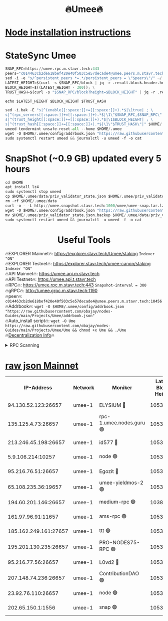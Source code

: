 <h1 align="center"> 🔥Umee🔥</h1>


[Node installation instructions](https://github.com/obajay/nodes-Guides/tree/main/Projects/Umee)
=
# StateSync Umee
```python
SNAP_RPC=https://umee.rpc.m.stavr.tech:443
peers="c014463cb2de618bef420e40f503c5e57decade4@umee.peers.m.stavr.tech:10456"
sed -i -e "s/^persistent_peers *=.*/persistent_peers = \"$peers\"/" ~/.umee/config/config.toml
LATEST_HEIGHT=$(curl -s $SNAP_RPC/block | jq -r .result.block.header.height); \
BLOCK_HEIGHT=$((LATEST_HEIGHT - 300)); \
TRUST_HASH=$(curl -s "$SNAP_RPC/block?height=$BLOCK_HEIGHT" | jq -r .result.block_id.hash)

echo $LATEST_HEIGHT $BLOCK_HEIGHT $TRUST_HASH

sed -i.bak -E "s|^(enable[[:space:]]+=[[:space:]]+).*$|\1true| ; \
s|^(rpc_servers[[:space:]]+=[[:space:]]+).*$|\1\"$SNAP_RPC,$SNAP_RPC\"| ; \
s|^(trust_height[[:space:]]+=[[:space:]]+).*$|\1$BLOCK_HEIGHT| ; \
s|^(trust_hash[[:space:]]+=[[:space:]]+).*$|\1\"$TRUST_HASH\"|" $HOME/.umee/config/config.toml
umeed tendermint unsafe-reset-all --home $HOME/.umee
wget -O $HOME/.umee/config/addrbook.json "https://raw.githubusercontent.com/obajay/nodes-Guides/main/Projects/Umee/addrbook.json"
sudo systemctl restart umeed && journalctl -u umeed -f -o cat
```
# SnapShot (~0.9 GB) updated every 5 hours
```python
cd $HOME
apt install lz4
sudo systemctl stop umeed
cp $HOME/.umee/data/priv_validator_state.json $HOME/.umee/priv_validator_state.json.backup
rm -rf $HOME/.umee/data
curl -o - -L http://umee.snapshot.stavr.tech:1000/umee/umee-snap.tar.lz4 | lz4 -c -d - | tar -x -C $HOME/.umee --strip-components 2
wget -O $HOME/.umee/config/addrbook.json "https://raw.githubusercontent.com/obajay/nodes-Guides/main/Projects/Umee/addrbook.json"
mv $HOME/.umee/priv_validator_state.json.backup $HOME/.umee/data/priv_validator_state.json
sudo systemctl restart umeed && journalctl -u umeed -f -o cat
```
 <h1 align="center"> Useful Tools</h1>

🔥EXPLORER Mainnet🔥:      https://explorer.stavr.tech/Umee/staking             `Indexer "ON"` \
🔥EXPLORER Testnet🔥:        https://explorer.stavr.tech/umee-canon/staking      `Indexer "ON"` \
🔥API Mainnet🔥:                   https://umee.api.m.stavr.tech \
🔥API Testnet🔥:                     https://umee.api.t.stavr.tech \
🔥RPC🔥:                           https://umee.rpc.m.stavr.tech:443                     `Snapshot-interval = 300` \
🔥gRPC🔥:                              http://umee.grpc.m.stavr.tech:1190 \
🔥peer🔥:                     `c014463cb2de618bef420e40f503c5e57decade4@umee.peers.m.stavr.tech:10456` \
🔥Addrbook🔥:    ```wget -O $HOME/.umee/config/addrbook.json "https://raw.githubusercontent.com/obajay/nodes-Guides/main/Projects/Umee/addrbook.json"``` \
🔥Auto_install script🔥: ```wget -O Ume https://raw.githubusercontent.com/obajay/nodes-Guides/main/Projects/Umee/Ume && chmod +x Ume && ./Ume``` \
🔥[Decentralization Info](https://github.com/obajay/StateSync-snapshots/tree/main/Projects/Umee/Decentralization)🔥

<details>
<summary>RPC Scanning</summary>

<h2 align="center"> We scan nodes in real time every 4 hours. And we provide the final result of RPC endpoints.
We cannot influence the operation of these nodes in any way. </h2>


```python
If Voting Power is higher than 0 --> then the Node is a validator of the network and may be subject to attack and be a potential threat to the chain.
```
```python
We marked such validators with a red symbol
```

</details>

[raw json Mainnet](https://rpc-check.umeem.stavr.tech/umeem/rpc-umeem-result.json)
=



<table><tr><th>IP-Address</th><th>Network</th><th>Moniker</th><th>Latest Block Height</th><th>Earliest Block Height</th><th>Catching Up</th><th>Tx Index</th><th>Voting Power</th><th>Scan Time</th></tr><tr><td>94.130.52.123:26657</td><td>umee-1</td><td>ELYSIUM 🔴</td><td>10539746</td><td>3216011</td><td>False</td><td>on</td><td>23094459</td><td>2024-02-11T03:15:03.649908532UTC</td></tr><tr><td>135.125.4.73:26657</td><td>umee-1</td><td>rpc-1.umee.nodes.guru 🟢</td><td>10539746</td><td>5167386</td><td>False</td><td>on</td><td>0</td><td>2024-02-11T03:15:03.896274976UTC</td></tr><tr><td>213.246.45.198:26657</td><td>umee-1</td><td>id577 🔴</td><td>10539734</td><td>7100001</td><td>False</td><td>on</td><td>35104887</td><td>2024-02-11T03:13:49.063674497UTC</td></tr><tr><td>5.9.106.214:10257</td><td>umee-1</td><td>node 🟢</td><td>10539743</td><td>7942001</td><td>False</td><td>on</td><td>0</td><td>2024-02-11T03:14:42.561984723UTC</td></tr><tr><td>95.216.76.51:26657</td><td>umee-1</td><td>Egozit 🔴</td><td>10539746</td><td>8262001</td><td>False</td><td>off</td><td>38496450</td><td>2024-02-11T03:15:03.343224681UTC</td></tr><tr><td>65.108.235.36:19657</td><td>umee-1</td><td>umee-yieldmos-2 🟢</td><td>10539728</td><td>9575548</td><td>False</td><td>on</td><td>0</td><td>2024-02-11T03:13:13.862650841UTC</td></tr><tr><td>194.60.201.146:26657</td><td>umee-1</td><td>medium-rpc 🟢</td><td>10387956</td><td>9984137</td><td>False</td><td>on</td><td>0</td><td>2024-02-11T03:13:57.707069221UTC</td></tr><tr><td>161.97.96.91:11657</td><td>umee-1</td><td>ams-rpc 🟢</td><td>10539750</td><td>10352001</td><td>False</td><td>on</td><td>0</td><td>2024-02-11T03:15:24.321834895UTC</td></tr><tr><td>185.162.249.161:27657</td><td>umee-1</td><td>ttt 🟢</td><td>10539741</td><td>10381617</td><td>False</td><td>on</td><td>0</td><td>2024-02-11T03:14:32.824817092UTC</td></tr><tr><td>195.201.130.235:26657</td><td>umee-1</td><td>PRO-NODES75-RPC 🟢</td><td>10539742</td><td>10439742</td><td>False</td><td>on</td><td>0</td><td>2024-02-11T03:14:39.258169377UTC</td></tr><tr><td>95.216.77.56:26657</td><td>umee-1</td><td>L0vd2 🔴</td><td>10539750</td><td>10439750</td><td>False</td><td>off</td><td>37615613</td><td>2024-02-11T03:15:21.974399115UTC</td></tr><tr><td>207.148.74.236:26657</td><td>umee-1</td><td>ContributionDAO 🟢</td><td>10539748</td><td>10484838</td><td>False</td><td>off</td><td>0</td><td>2024-02-11T03:15:10.961097116UTC</td></tr><tr><td>23.92.76.110:26657</td><td>umee-1</td><td>node 🟢</td><td>10539754</td><td>10526001</td><td>False</td><td>on</td><td>0</td><td>2024-02-11T03:15:45.601228089UTC</td></tr><tr><td>202.65.150.1:1556</td><td>umee-1</td><td>snap 🟢</td><td>10538903</td><td>10537740</td><td>False</td><td>on</td><td>0</td><td>2024-02-11T03:14:40.243106303UTC</td></tr></table>
